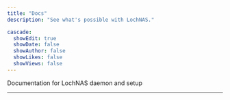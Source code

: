 ```yaml
---
title: "Docs"
description: "See what's possible with LochNAS."

cascade:
  showEdit: true
  showDate: false
  showAuthor: false
  showLikes: false
  showViews: false
---
```


Documentation for LochNAS daemon and setup

---
